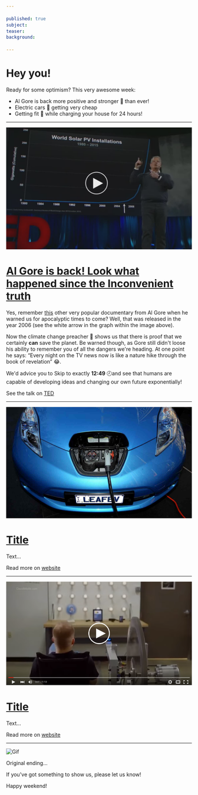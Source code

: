 ```yaml
---

published: true
subject:
teaser:
background:

---
```


# Hey you!

Ready for some optimism? This very awesome week:

* Al Gore is back more positive and stronger 💪 than ever!
* Electric cars 🚗 getting very cheap
* Getting fit 🚴 while charging your house for 24 hours!

---

[<img src="2016-02-26-36-al-gore-play.jpg" width="565"/>](https://www.ted.com/talks/al_gore_the_case_for_optimism_on_climate_change)

# [Al Gore is back! Look what happened since the Inconvenient truth](https://www.ted.com/talks/al_gore_the_case_for_optimism_on_climate_change)

Yes, remember [this](https://www.youtube.com/watch?v=wnjx6KETmi4) other very popular documentary from Al Gore when he warned us for apocalyptic times to come? Well, that was released in the year 2006 (see the white arrow in the graph within the image above).

Now the climate change preacher 🎤 shows us that there is proof that we certainly **can** save the planet. Be warned though, as Gore still didn't loose his ability to remember you of all the dangers we're heading. At one point he says: “Every night on the TV news now is like a nature hike through the book of revelation” 😂.

We'd advice you to Skip to exactly **12:49** 🕗and see that humans are capable of developing ideas and changing our own future exponentially!   



See the talk on [TED](https://www.ted.com/talks/al_gore_the_case_for_optimism_on_climate_change)

---

[<img src="2016-02-26-36-electric-car.jpg" width="565"/>](http://www.theguardian.com/environment/2016/feb/25/electric-cars-will-be-cheaper-than-conventional-vehicles-by-2022)

# [Title](http://www.theguardian.com/environment/2016/feb/25/electric-cars-will-be-cheaper-than-conventional-vehicles-by-2022)

Text...

Read more on [website](http://www.theguardian.com/environment/2016/feb/25/electric-cars-will-be-cheaper-than-conventional-vehicles-by-2022)

---

[<img src="2016-02-26-36-bike.png" width="565"/>](https://www.youtube.com/watch?v=MZzNuf32o08&feature=youtu.be)

# [Title](https://www.youtube.com/watch?v=MZzNuf32o08&feature=youtu.be)

Text...

Read more on [website](https://www.youtube.com/watch?v=MZzNuf32o08&feature=youtu.be)

---

![Gif](path)

Original ending...

If you've got something to show us, please let us know!

Happy weekend!
